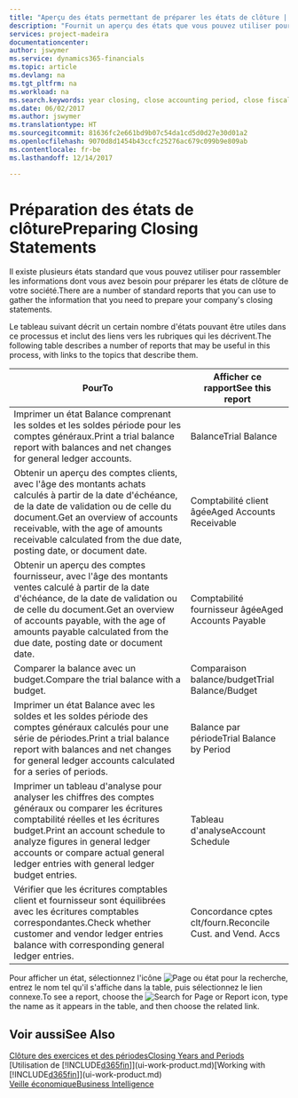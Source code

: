 ```yaml
---
title: "Aperçu des états permettant de préparer les états de clôture | Microsoft Docs"
description: "Fournit un aperçu des états que vous pouvez utiliser pour rassembler les informations pour préparer les états de clôture de votre société à la fin de l'année fiscale."
services: project-madeira
documentationcenter: 
author: jswymer
ms.service: dynamics365-financials
ms.topic: article
ms.devlang: na
ms.tgt_pltfrm: na
ms.workload: na
ms.search.keywords: year closing, close accounting period, close fiscal year, aging, creditor payments, vendor payments, assets, liabilities, equity, analysis, reporting, financial report, business intelligence, BI, Power Bi, KPI
ms.date: 06/02/2017
ms.author: jswymer
ms.translationtype: HT
ms.sourcegitcommit: 81636fc2e661bd9b07c54da1cd5d0d27e30d01a2
ms.openlocfilehash: 9070d8d1454b43ccfc25276ac679c099b9e809ab
ms.contentlocale: fr-be
ms.lasthandoff: 12/14/2017

---
```

# <a name="preparing-closing-statements"></a><span data-ttu-id="b23c7-103">Préparation des états de clôture</span><span class="sxs-lookup"><span data-stu-id="b23c7-103">Preparing Closing Statements</span></span>
<span data-ttu-id="b23c7-104">Il existe plusieurs états standard que vous pouvez utiliser pour rassembler les informations dont vous avez besoin pour préparer les états de clôture de votre société.</span><span class="sxs-lookup"><span data-stu-id="b23c7-104">There are a number of standard reports that you can use to gather the information that you need to prepare your company's closing statements.</span></span>

<span data-ttu-id="b23c7-105">Le tableau suivant décrit un certain nombre d'états pouvant être utiles dans ce processus et inclut des liens vers les rubriques qui les décrivent.</span><span class="sxs-lookup"><span data-stu-id="b23c7-105">The following table describes a number of reports that may be useful in this process, with links to the topics that describe them.</span></span>

| <span data-ttu-id="b23c7-106">Pour</span><span class="sxs-lookup"><span data-stu-id="b23c7-106">To</span></span> | <span data-ttu-id="b23c7-107">Afficher ce rapport</span><span class="sxs-lookup"><span data-stu-id="b23c7-107">See this report</span></span> |
| --- | --- |
| <span data-ttu-id="b23c7-108">Imprimer un état Balance comprenant les soldes et les soldes période pour les comptes généraux.</span><span class="sxs-lookup"><span data-stu-id="b23c7-108">Print a trial balance report with balances and net changes for general ledger accounts.</span></span> |<span data-ttu-id="b23c7-109">Balance</span><span class="sxs-lookup"><span data-stu-id="b23c7-109">Trial Balance</span></span> |
| <span data-ttu-id="b23c7-110">Obtenir un aperçu des comptes clients, avec l'âge des montants achats calculés à partir de la date d'échéance, de la date de validation ou de celle du document.</span><span class="sxs-lookup"><span data-stu-id="b23c7-110">Get an overview of accounts receivable, with the age of amounts receivable calculated from the due date, posting date, or document date.</span></span> |<span data-ttu-id="b23c7-111">Comptabilité client âgée</span><span class="sxs-lookup"><span data-stu-id="b23c7-111">Aged Accounts Receivable</span></span> |
| <span data-ttu-id="b23c7-112">Obtenir un aperçu des comptes fournisseur, avec l'âge des montants ventes calculé à partir de la date d'échéance, de la date de validation ou de celle du document.</span><span class="sxs-lookup"><span data-stu-id="b23c7-112">Get an overview of accounts payable, with the age of amounts payable calculated from the due date, posting date or document date.</span></span> |<span data-ttu-id="b23c7-113">Comptabilité fournisseur âgée</span><span class="sxs-lookup"><span data-stu-id="b23c7-113">Aged Accounts Payable</span></span> |
| <span data-ttu-id="b23c7-114">Comparer la balance avec un budget.</span><span class="sxs-lookup"><span data-stu-id="b23c7-114">Compare the trial balance with a budget.</span></span> |<span data-ttu-id="b23c7-115">Comparaison balance/budget</span><span class="sxs-lookup"><span data-stu-id="b23c7-115">Trial Balance/Budget</span></span> |
| <span data-ttu-id="b23c7-116">Imprimer un état Balance avec les soldes et les soldes période des comptes généraux calculés pour une série de périodes.</span><span class="sxs-lookup"><span data-stu-id="b23c7-116">Print a trial balance report with balances and net changes for general ledger accounts calculated for a series of periods.</span></span> |<span data-ttu-id="b23c7-117">Balance par période</span><span class="sxs-lookup"><span data-stu-id="b23c7-117">Trial Balance by Period</span></span> |
| <span data-ttu-id="b23c7-118">Imprimer un tableau d'analyse pour analyser les chiffres des comptes généraux ou comparer les écritures comptabilité réelles et les écritures budget.</span><span class="sxs-lookup"><span data-stu-id="b23c7-118">Print an account schedule to analyze figures in general ledger accounts or compare actual general ledger entries with general ledger budget entries.</span></span> |<span data-ttu-id="b23c7-119">Tableau d'analyse</span><span class="sxs-lookup"><span data-stu-id="b23c7-119">Account Schedule</span></span> |
| <span data-ttu-id="b23c7-120">Vérifier que les écritures comptables client et fournisseur sont équilibrées avec les écritures comptables correspondantes.</span><span class="sxs-lookup"><span data-stu-id="b23c7-120">Check whether customer and vendor ledger entries balance with corresponding general ledger entries.</span></span> |<span data-ttu-id="b23c7-121">Concordance cptes clt/fourn.</span><span class="sxs-lookup"><span data-stu-id="b23c7-121">Reconcile Cust. and Vend. Accs</span></span> |

<span data-ttu-id="b23c7-122">Pour afficher un état, sélectionnez l'icône ![Page ou état pour la recherche](media/ui-search/search_small.png "icône Page ou état pour la recherche"), entrez le nom tel qu'il s'affiche dans la table, puis sélectionnez le lien connexe.</span><span class="sxs-lookup"><span data-stu-id="b23c7-122">To see a report, choose the ![Search for Page or Report](media/ui-search/search_small.png "Search for Page or Report icon") icon, type the name as it appears in the table, and then choose the related link.</span></span>

## <a name="see-also"></a><span data-ttu-id="b23c7-123">Voir aussi</span><span class="sxs-lookup"><span data-stu-id="b23c7-123">See Also</span></span>
[<span data-ttu-id="b23c7-124">Clôture des exercices et des périodes</span><span class="sxs-lookup"><span data-stu-id="b23c7-124">Closing Years and Periods</span></span>](year-close-years-periods.md)  
<span data-ttu-id="b23c7-125">[Utilisation de [!INCLUDE[d365fin](includes/d365fin_md.md)]](ui-work-product.md)</span><span class="sxs-lookup"><span data-stu-id="b23c7-125">[Working with [!INCLUDE[d365fin](includes/d365fin_md.md)]](ui-work-product.md)</span></span>  
[<span data-ttu-id="b23c7-126">Veille économique</span><span class="sxs-lookup"><span data-stu-id="b23c7-126">Business Intelligence</span></span>](bi.md)

